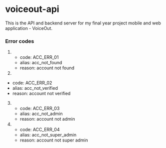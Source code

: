 # voiceout-api

This is the API and backend server for my final year project mobile and web application - VoiceOut.

### Error codes

1.  - code: ACC_ERR_01
    - alias: acc_not_found
    - reason: account not found
2.

- code: ACC_ERR_02
- alias: acc_not_verified
- reason: account not verified

3.  - code: ACC_ERR_03
    - alias: acc_not_admin
    - reason: account not admin
4.  - code: ACC_ERR_04
    - alias: acc_not_super_admin
    - reason: account not super admin
